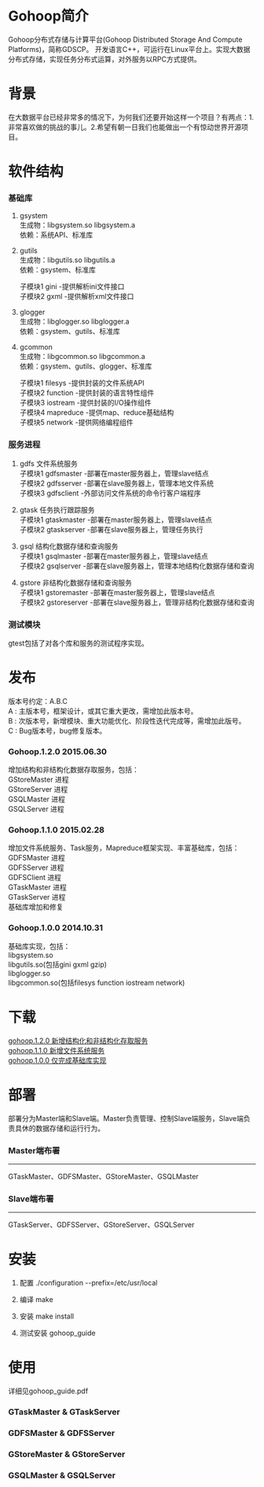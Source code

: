 Gohoop简介
====
Gohoop分布式存储与计算平台(Gohoop Distributed Storage And Compute Platforms)，简称GDSCP。
开发语言C++，可运行在Linux平台上。实现大数据分布式存储，实现任务分布式运算，对外服务以RPC方式提供。

背景
====
在大数据平台已经非常多的情况下，为何我们还要开始这样一个项目？有两点：1.非常喜欢做的挑战的事儿。2.希望有朝一日我们也能做出一个有惊动世界开源项目。

软件结构
====
### 基础库
1. gsystem<br/>
    生成物：libgsystem.so libgsystem.a<br/>
    依赖：系统API、标准库<br/>

2. gutils<br/> 
    生成物：libgutils.so libgutils.a<br/>
    依赖：gsystem、标准库<br/>

    子模块1 gini -提供解析ini文件接口<br/>
    子模块2 gxml -提供解析xml文件接口<br/>
    
3. glogger<br/>
    生成物：libglogger.so libglogger.a<br/> 
    依赖：gsystem、gutils、标准库<br/>

4. gcommon<br/> 
    生成物：libgcommon.so libgcommon.a<br/> 
    依赖：gsystem、gutils、glogger、标准库<br/>

    子模块1 filesys     -提供封装的文件系统API<br/>
    子模块2 function    -提供封装的语言特性组件<br/>
    子模块3 iostream    -提供封装的I/O操作组件<br/>
    子模块4 mapreduce   -提供map、reduce基础结构<br/>
    子模块5 network     -提供网络编程组件<br/>

### 服务进程
1. gdfs 文件系统服务<br/>
    子模块1 gdfsmaster -部署在master服务器上，管理slave结点<br/>
    子模块2 gdfsserver -部署在slave服务器上，管理本地文件系统<br/>
    子模块3 gdfsclient -外部访问文件系统的命令行客户端程序<br/>

2. gtask 任务执行跟踪服务<br/>
    子模块1 gtaskmaster -部署在master服务器上，管理slave结点<br/>
    子模块2 gtaskserver -部署在slave服务器上，管理任务执行<br/>

3. gsql 结构化数据存储和查询服务<br/>
    子模块1 gsqlmaster -部署在master服务器上，管理slave结点<br/>
    子模块2 gsqlserver -部署在slave服务器上，管理本地结构化数据存储和查询<br/>

4. gstore 非结构化数据存储和查询服务<br/>
    子模块1 gstoremaster -部署在master服务器上，管理slave结点<br/>
    子模块2 gstoreserver -部署在slave服务器上，管理非结构化数据存储和查询<br/>

### 测试模块 
gtest包括了对各个库和服务的测试程序实现。

发布
====
版本号约定：A.B.C <br/>
A : 主版本号，框架设计，或其它重大更改，需增加此版本号。<br/>
B : 次版本号，新增模块、重大功能优化、阶段性迭代完成等，需增加此版号。<br/>
C : Bug版本号，bug修复版本。<br/>

### Gohoop.1.2.0 2015.06.30
增加结构和非结构化数据存取服务，包括：<br/>
GStoreMaster 进程<br/>
GStoreServer 进程<br/>
GSQLMaster 进程<br/>
GSQLServer 进程<br/>

### Gohoop.1.1.0 2015.02.28
增加文件系统服务、Task服务，Mapreduce框架实现、丰富基础库，包括：<br/>
GDFSMaster 进程<br/>
GDFSServer 进程<br/>
GDFSClient 进程<br/>
GTaskMaster 进程<br/>
GTaskServer 进程<br/>
基础库增加和修复<br/>

### Gohoop.1.0.0 2014.10.31
基础库实现，包括：<br/>
libgsystem.so<br/>
libgutils.so(包括gini gxml gzip)<br/>
libglogger.so<br/>
libgcommon.so(包括filesys function iostream network)<br/>
    
下载
====
[gohoop.1.2.0 新增结构化和非结构化存取服务](https://github.com/Gohoop/Gohoop/tag/gohoop.1.0.0.tar.gz) <br />
[gohoop.1.1.0 新增文件系统服务](https://github.com/Gohoop/Gohoop/tag/gohoop.1.0.2.tar.gz) <br />
[gohoop.1.0.0 仅完成基础库实现](https://github.com/Gohoop/Gohoop/tag/gohoop.1.0.4.tar.gz) <br />

部署
====
部署分为Master端和Slave端。Master负责管理、控制Slave端服务，Slave端负责具休的数据存储和运行行为。

### Master端布署
----
GTaskMaster、GDFSMaster、GStoreMaster、GSQLMaster

### Slave端布署
----
GTaskServer、GDFSServer、GStoreServer、GSQLServer

安装
====
1. 配置
./configuration --prefix=/etc/usr/local

2. 编译
make 

3. 安装
make install

4. 测试安装
gohoop_guide

使用
====
详细见gohoop_guide.pdf

### GTaskMaster & GTaskServer

### GDFSMaster & GDFSServer

### GStoreMaster & GStoreServer

### GSQLMaster & GSQLServer
